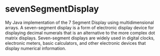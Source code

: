 # sevenSegmentDisplay
My Java implementation of the 7 Segment Display using multidimensional arrays.
A seven-segment display is a form of electronic display device for displaying decimal numerals that is an alternative to the more complex dot matrix displays. 
Seven-segment displays are widely used in digital clocks, electronic meters, basic calculators, and other electronic devices that display numerical information.
